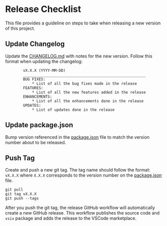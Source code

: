 # Release Checklist

This file provides a guideline on steps to take when releasing a new version of this project.

## Update Changelog

Update the [CHANGELOG.md](CHANGELOG.md) with notes for the new version. Follow this format when updating the changelog:

```
		vX.X.X (YYYY-MM-DD)
		_______________________________________________________
		BUG FIXES:
            * List of all the bug fixes made in the release
		FEATURES:
            * List of all the new features added in the release
		ENHANCEMENTS:
            * List of all the enhancements done in the release
		UPDATES:
            * List of updates done in the release
```

## Update package.json

Bump version referenced in the [package.json](package.json#L5) file to match the version number about to be released.

## Push Tag

Create and push a new git tag. The tag name should follow the format: `vX.X.X` where `X.X.X` corresponds to the version number on the [package.json](package.json#L5) file.

```
git pull
git tag vX.X.X
git push --tags
```

After you push the git tag, the release GitHub workflow will automatically create a new GitHub release. This workflow publishes the source code and `vsix` package and adds the release to the VSCode marketplace.
